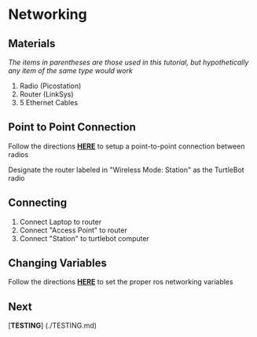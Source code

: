 # Networking

## Materials

*The items in parentheses are those used in this tutorial, but hypothetically any item of the same type would work*

1. Radio (Picostation)
2. Router (LinkSys)
3. 5 Ethernet Cables

## Point to Point Connection

Follow the directions [**HERE**][1] to setup a point-to-point connection between radios

[1]: https://help.ubnt.com/hc/en-us/articles/205142890-airMAX-Configure-a-Point-to-Point-Link-Layer-2-Transparent-Bridge-

Designate the router labeled in "Wireless Mode: Station" as the TurtleBot radio


## Connecting
1. Connect Laptop to router
2. Connect "Access Point" to router
3. Connect "Station" to turtlebot computer

## Changing Variables

Follow the directions [**HERE**][2] to set the proper ros networking variables

[2]: http://wiki.ros.org/turtlebot/Tutorials/indigo/Network%20Configuration

## Next

[**TESTING**] (./TESTING.md)

